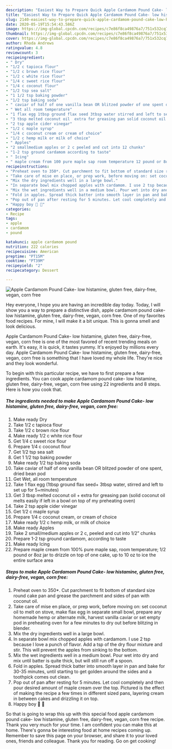 ```yaml
---
description: "Easiest Way to Prepare Quick Apple Cardamom Pound Cake- low histamine, gluten free, dairy-free, vegan, corn free"
title: "Easiest Way to Prepare Quick Apple Cardamom Pound Cake- low histamine, gluten free, dairy-free, vegan, corn free"
slug: 2140-easiest-way-to-prepare-quick-apple-cardamom-pound-cake-low-histamine-gluten-free-dairy-free-vegan-corn-free
date: 2020-05-19T15:54:43.586Z
image: https://img-global.cpcdn.com/recipes/c7e86f8ca49876a7/751x532cq70/apple-cardamom-pound-cake-low-histamine-gluten-free-dairy-free-vegan-corn-free-recipe-main-photo.jpg
thumbnail: https://img-global.cpcdn.com/recipes/c7e86f8ca49876a7/751x532cq70/apple-cardamom-pound-cake-low-histamine-gluten-free-dairy-free-vegan-corn-free-recipe-main-photo.jpg
cover: https://img-global.cpcdn.com/recipes/c7e86f8ca49876a7/751x532cq70/apple-cardamom-pound-cake-low-histamine-gluten-free-dairy-free-vegan-corn-free-recipe-main-photo.jpg
author: Rhoda Andrews
ratingvalue: 4.8
reviewcount: 3
recipeingredient:
- " Dry"
- "1/2 c tapioca flour"
- "1/2 c brown rice flour"
- "1/2 c white rice flour"
- "1/4 c sweet rice flour"
- "1/4 c coconut flour"
- "1/2 tsp sea salt"
- "1 1/2 tsp baking powder"
- "1/2 tsp baking soda"
- " caviar of half of one vanilla bean OR blitzed powder of one spent dried bean pod"
- " Wet all room temperature"
- "1 flax egg 1tbsp ground flax seed 3tbsp water stirred and left to set up for 5minutes"
- "3 tbsp melted coconut oil  extra for greasing pan solid coconut oil melts easily if left in a bowl on top of my preheating oven"
- "2 tsp apple cider vinegar"
- "1/2 c maple syrup"
- "1/4 c coconut cream or cream of choice"
- "1/2 c hemp milk or milk of choice"
- " Apples"
- "2 smallmedium apples or 2 c peeled and cut into 12 chunks"
- "1-2 tsp ground cardamom according to taste"
- " Icing"
- " maple cream from 100 pure maple sap room temperature 12 pound or 8oz jar to drizzle on top of one cake up to 10 oz to ice the entire surface area"
recipeinstructions:
- "Preheat oven to 350*. Cut parchment to fit bottom of standard size round cake pan and grease the parchment and sides of pan with coconut oil."
- "Take care of mise en place, or prep work, before moving on: set coconut oil to melt on stove, make flax egg in separate small bowl, prepare any homemade hemp or alternate milk, harvest vanilla caviar or set empty pod in preheating oven for a few minutes to dry out before blitzing in blender."
- "Mix the dry ingredients well in a large bowl."
- "In separate bowl mix chopped apples with cardamom. I use 2 tsp because I love a punch of flavor. Add a tsp of the dry flour mixture and stir. This will prevent the apples from sinking to the bottom."
- "Mix the wet ingredients well in a medium bowl. Pour wet into dry and mix until batter is quite thick, but will still run off a spoon."
- "Fold in apples. Spread thick batter into smooth layer in pan and bake for 30-35 minutes, until starting to get golden around the sides and a toothpick comes out clean."
- "Pop out of pan after resting for 5 minutes. Let cool completely and then pour desired amount of maple cream over the top. Pictured is the effect of making the recipe a few times in different sized pans, layering cream in between cakes and drizzling it on top."
- "Happy boy 🍰 🥳"
categories:
- Recipe
tags:
- apple
- cardamom
- pound

katakunci: apple cardamom pound 
nutrition: 222 calories
recipecuisine: American
preptime: "PT15M"
cooktime: "PT39M"
recipeyield: "2"
recipecategory: Dessert

---
```



![Apple Cardamom Pound Cake- low histamine, gluten free, dairy-free, vegan, corn free](https://img-global.cpcdn.com/recipes/c7e86f8ca49876a7/751x532cq70/apple-cardamom-pound-cake-low-histamine-gluten-free-dairy-free-vegan-corn-free-recipe-main-photo.jpg)

Hey everyone, I hope you are having an incredible day today. Today, I will show you a way to prepare a distinctive dish, apple cardamom pound cake- low histamine, gluten free, dairy-free, vegan, corn free. One of my favorites food recipes. For mine, I will make it a bit unique. This is gonna smell and look delicious.

Apple Cardamom Pound Cake- low histamine, gluten free, dairy-free, vegan, corn free is one of the most favored of recent trending meals on earth. It's easy, it is quick, it tastes yummy. It's enjoyed by millions every day. Apple Cardamom Pound Cake- low histamine, gluten free, dairy-free, vegan, corn free is something that I have loved my whole life. They're nice and they look wonderful.




To begin with this particular recipe, we have to first prepare a few ingredients. You can cook apple cardamom pound cake- low histamine, gluten free, dairy-free, vegan, corn free using 22 ingredients and 8 steps. Here is how you cook that.

<!--inarticleads1-->

##### The ingredients needed to make Apple Cardamom Pound Cake- low histamine, gluten free, dairy-free, vegan, corn free:

1. Make ready  Dry
1. Take 1/2 c tapioca flour
1. Take 1/2 c brown rice flour
1. Make ready 1/2 c white rice flour
1. Get 1/4 c sweet rice flour
1. Prepare 1/4 c coconut flour
1. Get 1/2 tsp sea salt
1. Get 1 1/2 tsp baking powder
1. Make ready 1/2 tsp baking soda
1. Take  caviar of half of one vanilla bean OR blitzed powder of one spent, dried bean pod
1. Get  Wet, all room temperature
1. Take 1 flax egg (1tbsp ground flax seed+ 3tbsp water, stirred and left to set up for 5+minutes)
1. Get 3 tbsp melted coconut oil + extra for greasing pan (solid coconut oil melts easily if left in a bowl on top of my preheating oven)
1. Take 2 tsp apple cider vinegar
1. Get 1/2 c maple syrup
1. Prepare 1/4 c coconut cream, or cream of choice
1. Make ready 1/2 c hemp milk, or milk of choice
1. Make ready  Apples
1. Take 2 small/medium apples or 2 c, peeled and cut into 1/2” chunks
1. Prepare 1-2 tsp ground cardamom, according to taste
1. Make ready  Icing
1. Prepare  maple cream from 100% pure maple sap, room temperature; 1/2 pound or 8oz jar to drizzle on top of one cake, up to 10 oz to ice the entire surface area




<!--inarticleads2-->

##### Steps to make Apple Cardamom Pound Cake- low histamine, gluten free, dairy-free, vegan, corn free:

1. Preheat oven to 350*. Cut parchment to fit bottom of standard size round cake pan and grease the parchment and sides of pan with coconut oil.
1. Take care of mise en place, or prep work, before moving on: set coconut oil to melt on stove, make flax egg in separate small bowl, prepare any homemade hemp or alternate milk, harvest vanilla caviar or set empty pod in preheating oven for a few minutes to dry out before blitzing in blender.
1. Mix the dry ingredients well in a large bowl.
1. In separate bowl mix chopped apples with cardamom. I use 2 tsp because I love a punch of flavor. Add a tsp of the dry flour mixture and stir. This will prevent the apples from sinking to the bottom.
1. Mix the wet ingredients well in a medium bowl. Pour wet into dry and mix until batter is quite thick, but will still run off a spoon.
1. Fold in apples. Spread thick batter into smooth layer in pan and bake for 30-35 minutes, until starting to get golden around the sides and a toothpick comes out clean.
1. Pop out of pan after resting for 5 minutes. Let cool completely and then pour desired amount of maple cream over the top. Pictured is the effect of making the recipe a few times in different sized pans, layering cream in between cakes and drizzling it on top.
1. Happy boy 🍰 🥳




So that is going to wrap this up with this special food apple cardamom pound cake- low histamine, gluten free, dairy-free, vegan, corn free recipe. Thank you very much for your time. I am confident you can make this at home. There's gonna be interesting food at home recipes coming up. Remember to save this page on your browser, and share it to your loved ones, friends and colleague. Thank you for reading. Go on get cooking!
